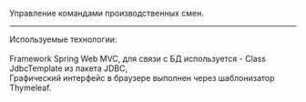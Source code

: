 Управление командами производственных смен. 
<hr>

Используемые технологии: <br>  
Framework Spring Web MVC, для связи с БД используется - Class JdbcTemplate из пакета JDBC, <br> 
Графический интерфейс в браузере выполнен через шаблонизатор Thymeleaf.
